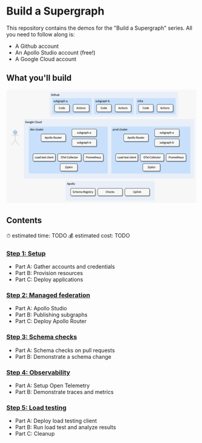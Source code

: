 # Build a Supergraph

This repository contains the demos for the "Build a Supergraph" series. All you need to follow along is:

- A Github account
- An Apollo Studio account (free!)
- A Google Cloud account

## What you'll build

![Architecture diagram of the supergraph](build-a-supergraph.png)

## Contents

⏱ estimated time: TODO
💰 estimated cost: TODO

### [Step 1: Setup](/01-setup)

- Part A: Gather accounts and credentials
- Part B: Provision resources
- Part C: Deploy applications

### [Step 2: Managed federation](/02-managed-federation)

- Part A: Apollo Studio
- Part B: Publishing subgraphs
- Part C: Deploy Apollo Router

### [Step 3: Schema checks](/03-schema-checks)

- Part A: Schema checks on pull requests
- Part B: Demonstrate a schema change

### [Step 4: Observability](/04-observability)

- Part A: Setup Open Telemetry
- Part B: Demonstrate traces and metrics

### [Step 5: Load testing](/05-load-testing)

- Part A: Deploy load testing client
- Part B: Run load test and analyze results
- Part C: Cleanup
